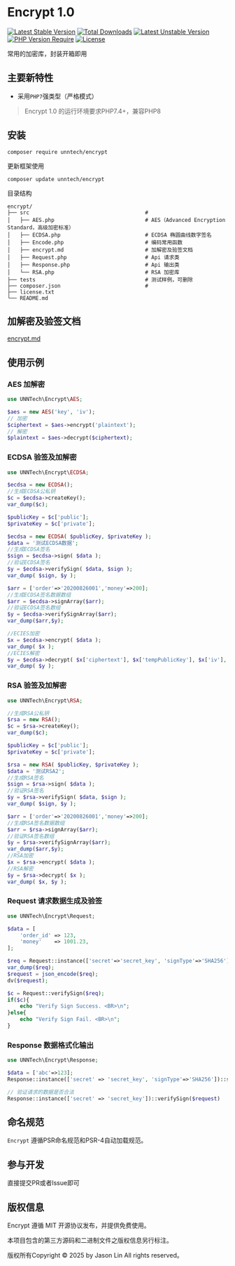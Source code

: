 
Encrypt 1.0
===============

[![Latest Stable Version](https://poser.pugx.org/unntech/encrypt/v/stable)](https://packagist.org/packages/unntech/encrypt)
[![Total Downloads](https://poser.pugx.org/unntech/encrypt/downloads)](https://packagist.org/packages/unntech/encrypt)
[![Latest Unstable Version](http://poser.pugx.org/unntech/encrypt/v/unstable)](https://packagist.org/packages/unntech/encrypt)
[![PHP Version Require](http://poser.pugx.org/unntech/encrypt/require/php)](https://packagist.org/packages/unntech/encrypt)
[![License](https://poser.pugx.org/unntech/encrypt/license)](https://packagist.org/packages/unntech/encrypt)

常用的加密库，封装开箱即用


## 主要新特性

* 采用`PHP7`强类型（严格模式）

> Encrypt 1.0 的运行环境要求PHP7.4+，兼容PHP8

## 安装

~~~
composer require unntech/encrypt
~~~


更新框架使用
~~~
composer update unntech/encrypt
~~~

目录结构
~~~
encrypt/
├── src                                     #
│   ├── AES.php                             # AES（Advanced Encryption Standard，高级加密标准）
│   ├── ECDSA.php                           # ECDSA 椭圆曲线数字签名
│   ├── Encode.php                          # 编码常用函数
│   ├── encrypt.md                          # 加解密及验签文档
│   ├── Request.php                         # Api 请求类
│   ├── Response.php                        # Api 输出类
│   └── RSA.php                             # RSA 加密库
├── tests                                   # 测试样例，可删除
├── composer.json                           #
├── license.txt
└── README.md
~~~

## 加解密及验签文档
[encrypt.md](src/encrypt.md)

## 使用示例

### AES 加解密
```php
use UNNTech\Encrypt\AES;

$aes = new AES('key', 'iv');
// 加密
$ciphertext = $aes->encrypt('plaintext');
// 解密
$plaintext = $aes->decrypt($ciphertext);

```

### ECDSA 验签及加解密
```php
use UNNTech\Encrypt\ECDSA;

$ecdsa = new ECDSA();
//生成ECDSA公私钥
$c = $ecdsa->createKey();
var_dump($c);

$publicKey = $c['public'];
$privateKey = $c['private'];

$ecdsa = new ECDSA( $publicKey, $privateKey );
$data = '测试ECDSA数据';
//生成ECDSA签名
$sign = $ecdsa->sign( $data );
//验证ECDSA签名
$y = $ecdsa->verifySign( $data, $sign );
var_dump( $sign, $y );

$arr = ['order'=>'20200826001','money'=>200];
//生成ECDSA签名数据数组
$arr = $ecdsa->signArray($arr);
//验证ECDSA签名数组
$y = $ecdsa->verifySignArray($arr);
var_dump($arr,$y);

//ECIES加密
$x = $ecdsa->encrypt( $data );
var_dump( $x );
//ECIES解密
$y = $ecdsa->decrypt( $x['ciphertext'], $x['tempPublicKey'], $x['iv'], $x['mac'], $x['code'] );
var_dump( $y );

```

### RSA 验签及加解密
```php
use UNNTech\Encrypt\RSA;

//生成RSA公私钥
$rsa = new RSA();
$c = $rsa->createKey();
var_dump($c);

$publicKey = $c['public'];
$privateKey = $c['private'];

$rsa = new RSA( $publicKey, $privateKey );
$data = '测试RSA2';
//生成RSA签名
$sign = $rsa->sign( $data );
//验证RSA签名
$y = $rsa->verifySign( $data, $sign );
var_dump( $sign, $y );

$arr = ['order'=>'20200826001','money'=>200];
//生成RSA签名数据数组
$arr = $rsa->signArray($arr);
//验证RSA签名数组
$y = $rsa->verifySignArray($arr);
var_dump($arr,$y);
//RSA加密
$x = $rsa->encrypt( $data );
//RSA解密
$y = $rsa->decrypt( $x );
var_dump( $x, $y );

```

### Request 请求数据生成及验签
```php
use UNNTech\Encrypt\Request;

$data = [
    'order_id' => 123,
    'money'    => 1001.23,
];

$req = Request::instance(['secret'=>'secret_key', 'signType'=>'SHA256'])::headers(['app'=>'IOS', 'access_token'=>'token'])::generate($data, 'array');
var_dump($req);
$request = json_encode($req);
dv($request);

$c = Request::verifySign($req);
if($c){
    echo "Verify Sign Success. <BR>\n";
}else{
    echo "Verify Sign Fail. <BR>\n";
}

```

### Response 数据格式化输出
```php
use UNNTech\Encrypt\Response;

$data = ['abc'=>123];
Response::instance(['secret' => 'secret_key', 'signType'=>'SHA256'])::success($data);

// 验证请求的数据是否合法
Response::instance(['secret' => 'secret_key'])::verifySign($request)

```

## 命名规范

`Encrypt` 遵循PSR命名规范和PSR-4自动加载规范。

## 参与开发

直接提交PR或者Issue即可

## 版权信息

Encrypt 遵循 MIT 开源协议发布，并提供免费使用。

本项目包含的第三方源码和二进制文件之版权信息另行标注。

版权所有Copyright © 2025 by Jason Lin All rights reserved。

